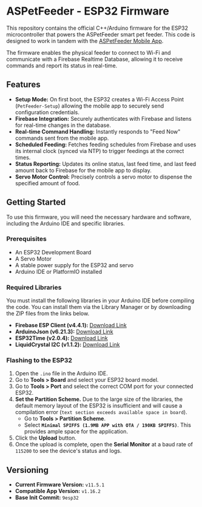 # ASPetFeeder - ESP32 Firmware

This repository contains the official C++/Arduino firmware for the ESP32 microcontroller that powers the ASPetFeeder smart pet feeder. This code is designed to work in tandem with the [ASPetFeeder Mobile App](https://github.com/roma5840/PetFeeder).

The firmware enables the physical feeder to connect to Wi-Fi and communicate with a Firebase Realtime Database, allowing it to receive commands and report its status in real-time.

## Features

-   **Setup Mode:** On first boot, the ESP32 creates a Wi-Fi Access Point (`PetFeeder-Setup`) allowing the mobile app to securely send configuration credentials.
-   **Firebase Integration:** Securely authenticates with Firebase and listens for real-time changes in the database.
-   **Real-time Command Handling:** Instantly responds to "Feed Now" commands sent from the mobile app.
-   **Scheduled Feeding:** Fetches feeding schedules from Firebase and uses its internal clock (synced via NTP) to trigger feedings at the correct times.
-   **Status Reporting:** Updates its online status, last feed time, and last feed amount back to Firebase for the mobile app to display.
-   **Servo Motor Control:** Precisely controls a servo motor to dispense the specified amount of food.

## Getting Started

To use this firmware, you will need the necessary hardware and software, including the Arduino IDE and specific libraries.

### Prerequisites

-   An ESP32 Development Board
-   A Servo Motor
-   A stable power supply for the ESP32 and servo
-   Arduino IDE or PlatformIO installed

### Required Libraries

You must install the following libraries in your Arduino IDE before compiling the code. You can install them via the Library Manager or by downloading the ZIP files from the links below.

-   **Firebase ESP Client (v4.4.1):** [Download Link](https://github.com/mobizt/Firebase-ESP-Client/releases/tag/v4.4.1)
-   **ArduinoJson (v6.21.3):** [Download Link](https://github.com/bblanchon/ArduinoJson/releases/tag/v6.21.3)
-   **ESP32Time (v2.0.4):** [Download Link](https://github.com/fbiego/ESP32Time/releases/tag/2.0.4)
-   **LiquidCrystal I2C (v1.1.2):** [Download Link](https://www.arduinolibraries.info/libraries/liquid-crystal-i2-c)

### Flashing to the ESP32

1.  Open the `.ino` file in the Arduino IDE.
2.  Go to **Tools > Board** and select your ESP32 board model.
3.  Go to **Tools > Port** and select the correct COM port for your connected ESP32.
4.  **Set the Partition Scheme.** Due to the large size of the libraries, the default memory layout of the ESP32 is insufficient and will cause a compilation error (`text section exceeds available space in board`).
    -   Go to **Tools > Partition Scheme**.
    -   Select **`Minimal SPIFFS (1.9MB APP with OTA / 190KB SPIFFS)`**. This provides ample space for the application.
5.  Click the **Upload** button.
6.  Once the upload is complete, open the **Serial Monitor** at a baud rate of `115200` to see the device's status and logs.

## Versioning

-   **Current Firmware Version:** `v11.5.1`
-   **Compatible App Version:** `v1.16.2`
-   **Base Init Commit:** `9esp32`